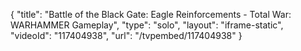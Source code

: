 {
    "title": "Battle of the Black Gate: Eagle Reinforcements - Total War: WARHAMMER Gameplay",
    "type": "solo",
    "layout": "iframe-static",
    "videoId": "117404938",
    "url": "\/tvpembed\/117404938"
}